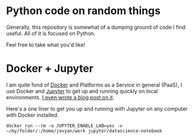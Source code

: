# Python code on random things

Generally, this repository is somewhat of a dumping ground of code I find useful. All of it is focused on Python.

Feel free to take what you'd like! 

# Docker + Jupyter

I am quite fond of [Docker](https://www.docker.com/) and Platforms as a Service in general (PaaS), I use Docker and [Jupyter](https://jupyter.org/index.html) to get up and running quickly on local environments. [I even wrote a blog post on it](https://franciscojavierarceo.github.io/post/docker-for-data-science).

Here's a one liner to get you up and running with Jupyter on any computer with Docker installed.

```
docker run --rm -e JUPYTER_ENABLE_LAB=yes -v ~/my/folder/:/home/jovyan/work jupyter/datascience-notebook
```
